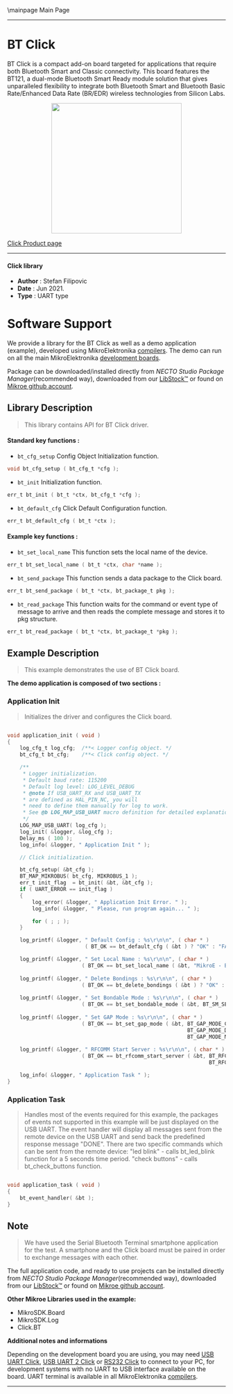 \mainpage Main Page

---
# BT Click

BT Click is a compact add-on board targeted for applications that require both Bluetooth Smart and Classic connectivity. This board features the BT121, a dual-mode Bluetooth Smart Ready module solution that gives unparalleled flexibility to integrate both Bluetooth Smart and Bluetooth Basic Rate/Enhanced Data Rate (BR/EDR) wireless technologies from Silicon Labs.

<p align="center">
  <img src="https://download.mikroe.com/images/click_for_ide/bt_click.png" height=300px>
</p>

[Click Product page](https://www.mikroe.com/bt-click)

---


#### Click library

- **Author**        : Stefan Filipovic
- **Date**          : Jun 2021.
- **Type**          : UART type


# Software Support

We provide a library for the BT Click
as well as a demo application (example), developed using MikroElektronika
[compilers](https://www.mikroe.com/necto-studio).
The demo can run on all the main MikroElektronika [development boards](https://www.mikroe.com/development-boards).

Package can be downloaded/installed directly from *NECTO Studio Package Manager*(recommended way), downloaded from our [LibStock&trade;](https://libstock.mikroe.com) or found on [Mikroe github account](https://github.com/MikroElektronika/mikrosdk_click_v2/tree/master/clicks).

## Library Description

> This library contains API for BT Click driver.

#### Standard key functions :

- `bt_cfg_setup` Config Object Initialization function.
```c
void bt_cfg_setup ( bt_cfg_t *cfg );
```

- `bt_init` Initialization function.
```c
err_t bt_init ( bt_t *ctx, bt_cfg_t *cfg );
```

- `bt_default_cfg` Click Default Configuration function.
```c
err_t bt_default_cfg ( bt_t *ctx );
```

#### Example key functions :

- `bt_set_local_name` This function sets the local name of the device.
```c
err_t bt_set_local_name ( bt_t *ctx, char *name );
```

- `bt_send_package` This function sends a data package to the Click board.
```c
err_t bt_send_package ( bt_t *ctx, bt_package_t pkg );
```

- `bt_read_package` This function waits for the command or event type of message to arrive and then reads the complete message and stores it to pkg structure.
```c
err_t bt_read_package ( bt_t *ctx, bt_package_t *pkg );
```

## Example Description

> This example demonstrates the use of BT Click board.

**The demo application is composed of two sections :**

### Application Init

> Initializes the driver and configures the Click board.

```c

void application_init ( void )
{
    log_cfg_t log_cfg;  /**< Logger config object. */
    bt_cfg_t bt_cfg;    /**< Click config object. */

    /** 
     * Logger initialization.
     * Default baud rate: 115200
     * Default log level: LOG_LEVEL_DEBUG
     * @note If USB_UART_RX and USB_UART_TX 
     * are defined as HAL_PIN_NC, you will 
     * need to define them manually for log to work. 
     * See @b LOG_MAP_USB_UART macro definition for detailed explanation.
     */
    LOG_MAP_USB_UART( log_cfg );
    log_init( &logger, &log_cfg );
    Delay_ms ( 100 );
    log_info( &logger, " Application Init " );

    // Click initialization.

    bt_cfg_setup( &bt_cfg );
    BT_MAP_MIKROBUS( bt_cfg, MIKROBUS_1 );
    err_t init_flag  = bt_init( &bt, &bt_cfg );
    if ( UART_ERROR == init_flag ) 
    {
        log_error( &logger, " Application Init Error. " );
        log_info( &logger, " Please, run program again... " );

        for ( ; ; );
    }

    log_printf( &logger, " Default Config : %s\r\n\n", ( char * )
                         ( BT_OK == bt_default_cfg ( &bt ) ? "OK" : "FAIL" ) );

    log_printf( &logger, " Set Local Name : %s\r\n\n", ( char * )
                        ( BT_OK == bt_set_local_name ( &bt, "MikroE - BT Click" ) ? "OK" : "FAIL" ) );
    
    log_printf( &logger, " Delete Bondings : %s\r\n\n", ( char * )
                        ( BT_OK == bt_delete_bondings ( &bt ) ? "OK" : "FAIL" ) );
    
    log_printf( &logger, " Set Bondable Mode : %s\r\n\n", ( char * )
                        ( BT_OK == bt_set_bondable_mode ( &bt, BT_SM_SET_BONDABLE_ALLOWED ) ? "OK" : "FAIL" ) );
    
    log_printf( &logger, " Set GAP Mode : %s\r\n\n", ( char * )
                        ( BT_OK == bt_set_gap_mode ( &bt, BT_GAP_MODE_CONNECTABLE, 
                                                          BT_GAP_MODE_DISCOVERABLE, 
                                                          BT_GAP_MODE_NOT_LIMITED ) ? "OK" : "FAIL" ) );
    
    log_printf( &logger, " RFCOMM Start Server : %s\r\n\n", ( char * )
                        ( BT_OK == bt_rfcomm_start_server ( &bt, BT_RFCOMM_SERVER_DEF_SDP_ID, 
                                                                 BT_RFCOMM_SERVER_DEF_STREAM_DEST ) ? "OK" : "FAIL" ) );

    log_info( &logger, " Application Task " );
}

```

### Application Task

> Handles most of the events required for this example, the packages of events not 
> supported in this example will be just displayed on the USB UART.
> The event handler will display all messages sent from the remote device on the USB UART and 
> send back the predefined response message "DONE".
> There are two specific commands which can be sent from the remote device:
> "led blink" - calls bt_led_blink function for a 5 seconds time period.
> "check buttons" - calls bt_check_buttons function.

```c

void application_task ( void )
{
    bt_event_handler( &bt );
}

```

## Note

> We have used the Serial Bluetooth Terminal smartphone application for the test. 
> A smartphone and the Click board must be paired in order to exchange messages with each other.

The full application code, and ready to use projects can be installed directly from *NECTO Studio Package Manager*(recommended way), downloaded from our [LibStock&trade;](https://libstock.mikroe.com) or found on [Mikroe github account](https://github.com/MikroElektronika/mikrosdk_click_v2/tree/master/clicks).

**Other Mikroe Libraries used in the example:**

- MikroSDK.Board
- MikroSDK.Log
- Click.BT

**Additional notes and informations**

Depending on the development board you are using, you may need
[USB UART Click](https://www.mikroe.com/usb-uart-click),
[USB UART 2 Click](https://www.mikroe.com/usb-uart-2-click) or
[RS232 Click](https://www.mikroe.com/rs232-click) to connect to your PC, for
development systems with no UART to USB interface available on the board. UART
terminal is available in all MikroElektronika
[compilers](https://shop.mikroe.com/compilers).

---
